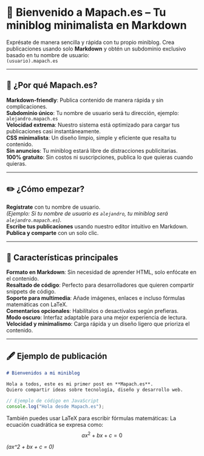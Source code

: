 # 🦝 **Bienvenido a Mapach.es – Tu miniblog minimalista en Markdown**

Exprésate de manera sencilla y rápida con tu propio miniblog. Crea publicaciones usando solo **Markdown** y obtén un subdominio exclusivo basado en tu nombre de usuario:  
`(usuario).mapach.es`

---

## 🚀 **¿Por qué Mapach.es?**

**Markdown-friendly**: Publica contenido de manera rápida y sin complicaciones.  
**Subdominio único**: Tu nombre de usuario será tu dirección, ejemplo:  
  `alejandro.mapach.es`  
**Velocidad extrema**: Nuestro sistema está optimizado para cargar tus publicaciones casi instantáneamente.  
**CSS minimalista**: Un diseño limpio, simple y eficiente que resalta tu contenido.  
**Sin anuncios**: Tu miniblog estará libre de distracciones publicitarias.  
**100% gratuito**: Sin costos ni suscripciones, publica lo que quieras cuando quieras.

---

## ✏️ **¿Cómo empezar?**

**Regístrate** con tu nombre de usuario.  
   _(Ejemplo: Si tu nombre de usuario es `alejandro`, tu miniblog será `alejandro.mapach.es`)._  
**Escribe tus publicaciones** usando nuestro editor intuitivo en Markdown.  
**Publica y comparte** con un solo clic.  

---

## 🌟 **Características principales**

**Formato en Markdown**: Sin necesidad de aprender HTML, solo enfócate en el contenido.  
**Resaltado de código**: Perfecto para desarrolladores que quieren compartir snippets de código.  
**Soporte para multimedia**: Añade imágenes, enlaces e incluso fórmulas matemáticas con LaTeX.  
**Comentarios opcionales**: Habilítalos o desactívalos según prefieras.  
**Modo oscuro**: Interfaz adaptable para una mejor experiencia de lectura.  
**Velocidad y minimalismo**: Carga rápida y un diseño ligero que prioriza el contenido.

---

## 🖋️ **Ejemplo de publicación**

```markdown
# Bienvenidos a mi miniblog

Hola a todos, este es mi primer post en **Mapach.es**.  
Quiero compartir ideas sobre tecnología, diseño y desarrollo web.
```

```javascript
// Ejemplo de código en JavaScript
console.log("Hola desde Mapach.es");
```

También puedes usar LaTeX para escribir fórmulas matemáticas:
La ecuación cuadrática se expresa como:  
$$ ax^2 + bx + c = 0 $$

*(ax^2 + bx + c = 0)*